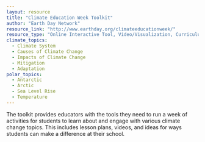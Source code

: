 ```yaml
---
layout: resource
title: "Climate Education Week Toolkit"
author: "Earth Day Network"
resource_link: "http://www.earthday.org/climateeducationweek/"
resource_type: "Online Interactive Tool, Video/Visualization, Curriculum, Website"
climate_topics:
  - Climate System
  - Causes of Climate Change
  - Impacts of Climate Change
  - Mitigation
  - Adaptation
polar_topics:
  - Antarctic
  - Arctic
  - Sea Level Rise
  - Temperature
---
```


The toolkit provides educators with the tools they need to run a week of activities for students to learn about and engage with various climate change topics. This includes lesson plans, videos, and ideas for ways students can make a difference at their school.